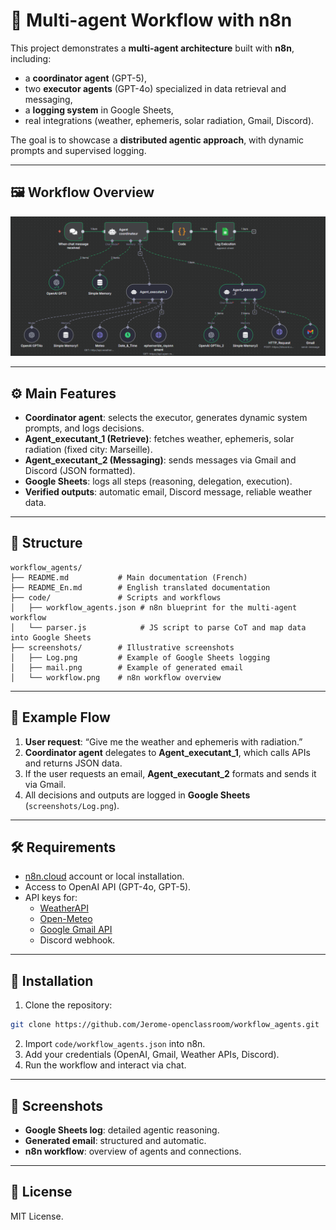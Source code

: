 # 🤖 Multi-agent Workflow with n8n

This project demonstrates a **multi-agent architecture** built with **n8n**, including:  
- a **coordinator agent** (GPT-5),  
- two **executor agents** (GPT-4o) specialized in data retrieval and messaging,  
- a **logging system** in Google Sheets,  
- real integrations (weather, ephemeris, solar radiation, Gmail, Discord).  

The goal is to showcase a **distributed agentic approach**, with dynamic prompts and supervised logging.

---

## 🖼️ Workflow Overview

![Multi-agent workflow](https://github.com/Jerome-openclassroom/workflow_agents/blob/main/screenshots/workflow.png)

---

## ⚙️ Main Features
- **Coordinator agent**: selects the executor, generates dynamic system prompts, and logs decisions.  
- **Agent_executant_1 (Retrieve)**: fetches weather, ephemeris, solar radiation (fixed city: Marseille).  
- **Agent_executant_2 (Messaging)**: sends messages via Gmail and Discord (JSON formatted).  
- **Google Sheets**: logs all steps (reasoning, delegation, execution).  
- **Verified outputs**: automatic email, Discord message, reliable weather data.  

---

## 💾 Structure

```
workflow_agents/
├── README.md           # Main documentation (French)
├── README_En.md        # English translated documentation
├── code/               # Scripts and workflows
│   ├── workflow_agents.json # n8n blueprint for the multi-agent workflow
│   └── parser.js            # JS script to parse CoT and map data into Google Sheets
├── screenshots/        # Illustrative screenshots
│   ├── Log.png         # Example of Google Sheets logging
│   ├── mail.png        # Example of generated email
│   └── workflow.png    # n8n workflow overview
```

---

## 📌 Example Flow

1. **User request**: “Give me the weather and ephemeris with radiation.”  
2. **Coordinator agent** delegates to **Agent_executant_1**, which calls APIs and returns JSON data.  
3. If the user requests an email, **Agent_executant_2** formats and sends it via Gmail.  
4. All decisions and outputs are logged in **Google Sheets** (`screenshots/Log.png`).  

---

## 🛠️ Requirements

- [n8n.cloud](https://n8n.io) account or local installation.  
- Access to OpenAI API (GPT-4o, GPT-5).  
- API keys for:  
  - [WeatherAPI](https://www.weatherapi.com/)  
  - [Open-Meteo](https://open-meteo.com/)  
  - [Google Gmail API](https://developers.google.com/gmail/api)  
  - Discord webhook.  

---

## 🚀 Installation

1. Clone the repository:  
```bash
git clone https://github.com/Jerome-openclassroom/workflow_agents.git
```

2. Import `code/workflow_agents.json` into n8n.  
3. Add your credentials (OpenAI, Gmail, Weather APIs, Discord).  
4. Run the workflow and interact via chat.  

---

## 📸 Screenshots

- **Google Sheets log**: detailed agentic reasoning.  
- **Generated email**: structured and automatic.  
- **n8n workflow**: overview of agents and connections.  

---

## 📜 License

MIT License.  

